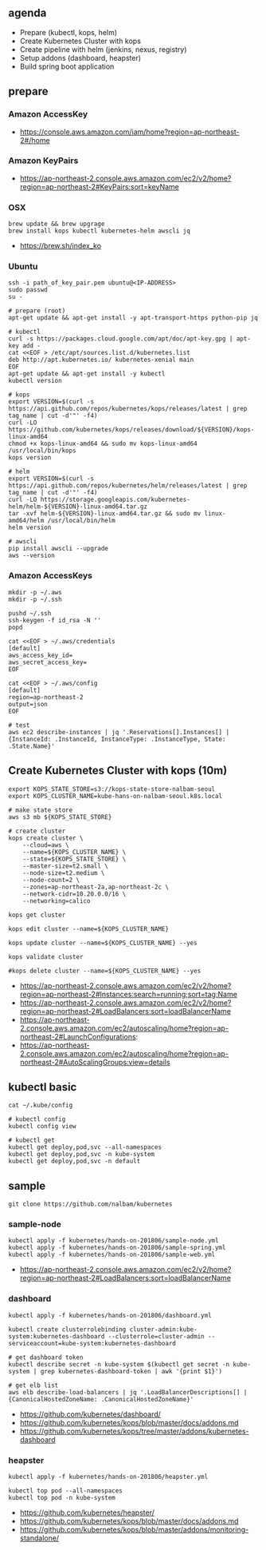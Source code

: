 ## agenda
* Prepare (kubectl, kops, helm)
* Create Kubernetes Cluster with kops
* Create pipeline with helm (jenkins, nexus, registry)
* Setup addons (dashboard, heapster)
* Build spring boot application

## prepare
### Amazon AccessKey
* https://console.aws.amazon.com/iam/home?region=ap-northeast-2#/home

### Amazon KeyPairs
* https://ap-northeast-2.console.aws.amazon.com/ec2/v2/home?region=ap-northeast-2#KeyPairs:sort=keyName

### OSX
```
brew update && brew upgrage
brew install kops kubectl kubernetes-helm awscli jq
```
* https://brew.sh/index_ko

### Ubuntu
```
ssh -i path_of_key_pair.pem ubuntu@<IP-ADDRESS>
sudo passwd
su -

# prepare (root)
apt-get update && apt-get install -y apt-transport-https python-pip jq

# kubectl
curl -s https://packages.cloud.google.com/apt/doc/apt-key.gpg | apt-key add -
cat <<EOF > /etc/apt/sources.list.d/kubernetes.list
deb http://apt.kubernetes.io/ kubernetes-xenial main
EOF
apt-get update && apt-get install -y kubectl
kubectl version

# kops
export VERSION=$(curl -s https://api.github.com/repos/kubernetes/kops/releases/latest | grep tag_name | cut -d'"' -f4)
curl -LO https://github.com/kubernetes/kops/releases/download/${VERSION}/kops-linux-amd64
chmod +x kops-linux-amd64 && sudo mv kops-linux-amd64 /usr/local/bin/kops
kops version

# helm
export VERSION=$(curl -s https://api.github.com/repos/kubernetes/helm/releases/latest | grep tag_name | cut -d'"' -f4)
curl -LO https://storage.googleapis.com/kubernetes-helm/helm-${VERSION}-linux-amd64.tar.gz
tar -xvf helm-${VERSION}-linux-amd64.tar.gz && sudo mv linux-amd64/helm /usr/local/bin/helm
helm version

# awscli
pip install awscli --upgrade
aws --version
```

### Amazon AccessKeys
```
mkdir -p ~/.aws
mkdir -p ~/.ssh

pushd ~/.ssh
ssh-keygen -f id_rsa -N ''
popd

cat <<EOF > ~/.aws/credentials
[default]
aws_access_key_id=
aws_secret_access_key=
EOF

cat <<EOF > ~/.aws/config
[default]
region=ap-northeast-2
output=json
EOF

# test
aws ec2 describe-instances | jq '.Reservations[].Instances[] | {InstanceId: .InstanceId, InstanceType: .InstanceType, State: .State.Name}'
```

## Create Kubernetes Cluster with kops (10m)
```
export KOPS_STATE_STORE=s3://kops-state-store-nalbam-seoul
export KOPS_CLUSTER_NAME=kube-hans-on-nalbam-seoul.k8s.local

# make state store
aws s3 mb ${KOPS_STATE_STORE}

# create cluster
kops create cluster \
    --cloud=aws \
    --name=${KOPS_CLUSTER_NAME} \
    --state=${KOPS_STATE_STORE} \
    --master-size=t2.small \
    --node-size=t2.medium \
    --node-count=2 \
    --zones=ap-northeast-2a,ap-northeast-2c \
    --network-cidr=10.20.0.0/16 \
    --networking=calico

kops get cluster

kops edit cluster --name=${KOPS_CLUSTER_NAME}

kops update cluster --name=${KOPS_CLUSTER_NAME} --yes

kops validate cluster

#kops delete cluster --name=${KOPS_CLUSTER_NAME} --yes
```
* https://ap-northeast-2.console.aws.amazon.com/ec2/v2/home?region=ap-northeast-2#Instances:search=running;sort=tag:Name
* https://ap-northeast-2.console.aws.amazon.com/ec2/v2/home?region=ap-northeast-2#LoadBalancers:sort=loadBalancerName
* https://ap-northeast-2.console.aws.amazon.com/ec2/autoscaling/home?region=ap-northeast-2#LaunchConfigurations:
* https://ap-northeast-2.console.aws.amazon.com/ec2/autoscaling/home?region=ap-northeast-2#AutoScalingGroups:view=details

## kubectl basic
```
cat ~/.kube/config

# kubectl config
kubectl config view

# kubectl get
kubectl get deploy,pod,svc --all-namespaces
kubectl get deploy,pod,svc -n kube-system
kubectl get deploy,pod,svc -n default
```

## sample
``
git clone https://github.com/nalbam/kubernetes
``

### sample-node
```
kubectl apply -f kubernetes/hands-on-201806/sample-node.yml
kubectl apply -f kubernetes/hands-on-201806/sample-spring.yml
kubectl apply -f kubernetes/hands-on-201806/sample-web.yml
```
* https://ap-northeast-2.console.aws.amazon.com/ec2/v2/home?region=ap-northeast-2#LoadBalancers:sort=loadBalancerName

### dashboard
```
kubectl apply -f kubernetes/hands-on-201806/dashboard.yml

kubectl create clusterrolebinding cluster-admin:kube-system:kubernetes-dashboard --clusterrole=cluster-admin --serviceaccount=kube-system:kubernetes-dashboard

# get dashboard token
kubectl describe secret -n kube-system $(kubectl get secret -n kube-system | grep kubernetes-dashboard-token | awk '{print $1}')

# get elb list
aws elb describe-load-balancers | jq '.LoadBalancerDescriptions[] | {CanonicalHostedZoneName: .CanonicalHostedZoneName}'
```
* https://github.com/kubernetes/dashboard/
* https://github.com/kubernetes/kops/blob/master/docs/addons.md
* https://github.com/kubernetes/kops/tree/master/addons/kubernetes-dashboard

### heapster
```
kubectl apply -f kubernetes/hands-on-201806/heapster.yml

kubectl top pod --all-namespaces
kubectl top pod -n kube-system
```
* https://github.com/kubernetes/heapster/
* https://github.com/kubernetes/kops/blob/master/docs/addons.md
* https://github.com/kubernetes/kops/blob/master/addons/monitoring-standalone/
